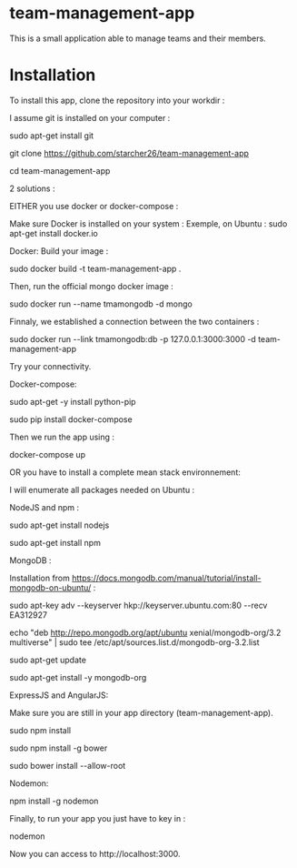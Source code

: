 # team-management-app

This is a small application able to manage teams and their members.

# Installation

To install this app, clone the repository into your workdir :

I assume git is installed on your computer :

sudo apt-get install git

git clone https://github.com/starcher26/team-management-app

cd team-management-app

2 solutions :


EITHER you use docker or docker-compose :



Make sure Docker is installed on your system :
Exemple, on Ubuntu :
sudo apt-get install docker.io

Docker:
Build your image :

sudo docker build -t team-management-app .

Then, run the official mongo docker image :

sudo docker run --name tmamongodb -d mongo

Finnaly, we established a connection between the two containers :

sudo docker run --link tmamongodb:db -p 127.0.0.1:3000:3000 -d team-management-app

Try your connectivity.

Docker-compose:

sudo apt-get -y install python-pip

sudo pip install docker-compose

Then we run the app using :

docker-compose up


OR you have to install a complete mean stack environnement:



I will enumerate all packages needed on Ubuntu :

NodeJS and npm :

sudo apt-get install nodejs

sudo apt-get install npm

MongoDB :

Installation from https://docs.mongodb.com/manual/tutorial/install-mongodb-on-ubuntu/ :

sudo apt-key adv --keyserver hkp://keyserver.ubuntu.com:80 --recv EA312927

echo "deb http://repo.mongodb.org/apt/ubuntu xenial/mongodb-org/3.2 multiverse" | sudo tee /etc/apt/sources.list.d/mongodb-org-3.2.list

sudo apt-get update

sudo apt-get install -y mongodb-org



ExpressJS and AngularJS:

Make sure you are still in your app directory (team-management-app).

sudo npm install

sudo npm install -g bower

sudo bower install --allow-root


Nodemon:

npm install -g nodemon

Finally, to run your app you just have to key in :

nodemon

Now you can access to http://localhost:3000.


